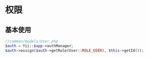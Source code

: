 # 权限

## 基本使用
```php
//common/models/User.php  
$auth = Yii::$app->authManager;
$auth->assign($auth->getRole(User::ROLE_USER), $this->getId());
```